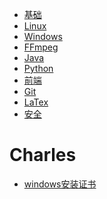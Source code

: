 - <a href="underlie.md">基础</a>
- <a href="os/linux.md">Linux</a>
- <a href="os/windows.md">Windows</a>
- <a href="FFmpeg/FFmpeg.md">FFmpeg</a>
- <a href="Java/JAVA.md">Java</a>
- <a href="Python/python.md">Python</a>
- <a href="fe/frontend.md">前端</a>
- <a href="Git/git.md">Git</a>
- <a href="LATEX.md">LaTex</a>
- <a href="secure.md">安全</a>

# Charles
- <a href="Charles/windows安装证书.md">windows安装证书</a>
